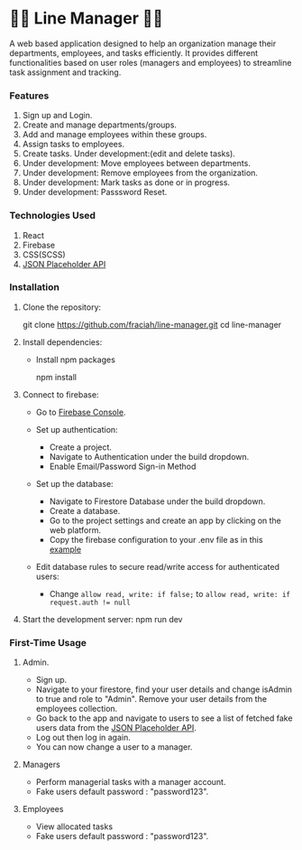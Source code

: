 # 👩‍💼 Line Manager 👨‍💼

A web based application designed to help an organization manage their departments, employees, and tasks efficiently. It provides different functionalities based on user roles (managers and employees) to streamline task assignment and tracking.

### Features
1. Sign up and Login.
2. Create and manage departments/groups.
3. Add and manage employees within these groups.
4. Assign tasks to employees.
5. Create tasks. Under development:(edit and delete tasks).
6. Under development: Move employees between departments.
7. Under development: Remove employees from the organization.
8. Under development: Mark tasks as done or in progress.
9. Under development: Passsword Reset.

### Technologies Used
1. React 
2. Firebase
3. CSS(SCSS)
4. [JSON Placeholder API](https://jsonplaceholder.typicode.com/)

### Installation
1. Clone the repository:

    git clone https://github.com/fraciah/line-manager.git
    cd line-manager

2. Install dependencies:
    - Install npm packages

        npm install

3. Connect to firebase:
    - Go to [Firebase Console](https://firebase.google.com/).
    - Set up authentication:
        - Create a project.
        - Navigate to Authentication under the build dropdown.
        - Enable Email/Password Sign-in Method

    - Set up the database:
        - Navigate to Firestore Database under the build dropdown.
        - Create a database.
        - Go to the project settings and create an app by clicking on the web platform.
        - Copy the firebase configuration to your .env file as in this [example](https://github.com/fraciah/line-manager/blob/main/env.example)

    - Edit database rules to secure read/write access for authenticated users:
        - Change `allow read, write: if false;` to `allow read, write: if request.auth != null`

4. Start the development server:
    npm run dev


### First-Time Usage
1. Admin.
    - Sign up.
    - Navigate to your firestore, find your user details and change isAdmin to true and role to "Admin". Remove your user details from the employees collection.
    - Go back to the app and navigate to users to see a list of fetched fake users data from the [JSON Placeholder API](https://jsonplaceholder.typicode.com/). 
    - Log out then log in again.
    - You can now change a user to a manager. 

2. Managers
    - Perform managerial tasks with a manager account.
    - Fake users default password : "password123".

3. Employees
    - View allocated tasks
    - Fake users default password : "password123".
